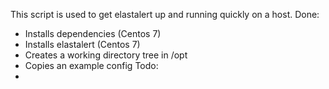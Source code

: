 This script is used to get elastalert up and running quickly on a host.
Done:
- Installs dependencies (Centos 7)
- Installs elastalert (Centos 7)
- Creates a working directory tree in /opt
- Copies an example config
Todo:
- 